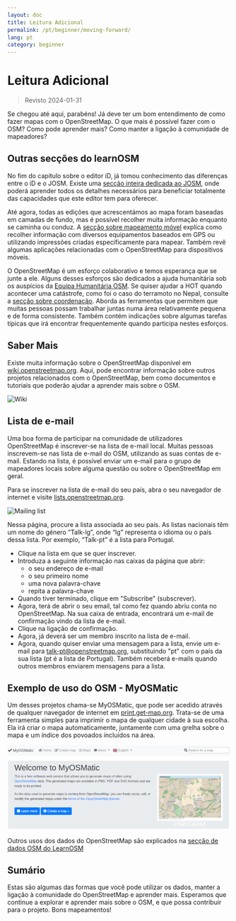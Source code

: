 ```yaml
---
layout: doc
title: Leitura Adicional
permalink: /pt/beginner/moving-forward/
lang: pt
category: beginner
---
```


Leitura Adicional
===============

> Revisto 2024-01-31  

Se chegou até aqui, parabéns! Já deve ter um bom entendimento de como fazer mapas com o OpenStreetMap. O que mais é possível fazer com o OSM? Como pode aprender mais? Como manter a ligação à comunidade de mapeadores?  

Outras secções do learnOSM
---------------------------

No fim do capítulo sobre o editor iD, já tomou conhecimento das diferenças entre o iD e o JOSM. Existe uma [secção inteira dedicada ao JOSM](/pt/josm/), onde poderá aprender todos os detalhes necessários para beneficiar totalmente das capacidades que este editor tem para oferecer.  

Até agora, todas as edições que acrescentámos ao mapa foram baseadas em camadas de fundo, mas é possível recolher muita informação enquanto se caminha ou conduz. A [secção sobre mapeamento móvel](/pt/mobile-mapping/) explica como recolher informação com diversos equipamentos baseados em GPS ou utilizando impressões criadas especificamente para mapear. Também revê algumas aplicações relacionadas com o OpenStreetMap para dispositivos móveis.  

O OpenStreetMap é um esforço colaborativo e temos esperança que se junte a ele. Alguns desses esforços são dedicados a ajuda humanitária sob os auspícios da [Equipa Humanitária OSM](http://hotosm.org). Se quiser ajudar a HOT quando acontecer uma catástrofe, como foi o caso do terramoto no Nepal, consulte a [secção sobre coordenação](/pt/coordination/). Aborda as ferramentas que permitem que muitas pessoas possam trabalhar juntas numa área relativamente pequena e de forma consistente. Também contém indicações sobre algumas tarefas típicas que irá encontrar frequentemente quando participa nestes esforços.  


Saber Mais
----------

Existe muita informação sobre o OpenStreetMap disponível em  [wiki.openstreetmap.org](http://wiki.openstreetmap.org/). Aqui, pode encontrar informação sobre outros projetos relacionados com o OpenStreetMap, bem como documentos e tutoriais que poderão ajudar a aprender mais sobre o OSM.  

![Wiki][]

<!-- also more info on this site once it is prepared -->

Lista de e-mail
------------

Uma boa forma de participar na comunidade de utilizadores OpenStreetMap é inscrever-se na lista de e-mail local. Muitas pessoas inscrevem-se nas lista de e-mail do OSM, utilizando as suas contas de e-mail. Estando na lista, é possível enviar um e-mail para o grupo de mapeadores locais sobre alguma questão ou sobre o OpenStreetMap em geral.  

Para se inscrever na lista de e-mail do seu país, abra o seu navegador de internet e visite [lists.openstreetmap.org](http://lists.openstreetmap.org/).  

![Mailing list][]

Nessa página, procure a lista associada ao seu país. As listas nacionais têm um nome do género “Talk-lg”, onde “lg” representa o idioma ou o país dessa lista. Por exemplo, “Talk-pt” é a lista para Portugal.  

- Clique na lista em que se quer inscrever.  
- Introduza a seguinte informação nas caixas da página que abrir:  
    +  o seu endereço de e-mail  
    +  o seu primeiro nome  
    +  uma nova palavra-chave  
    +  repita a palavra-chave  
- Quando tiver terminado, clique em "Subscribe" (subscrever).
- Agora, terá de abrir o seu email, tal como fez quando abriu conta no OpenStreetMap. Na sua caixa de entrada, encontrará um e-mail de confirmação vindo da lista de e-mail.  
- Clique na ligação de confirmação.  
- Agora, já deverá ser um membro inscrito na lista de e-mail.  
- Agora, quando quiser enviar uma mensagem para a lista, envie um e-mail para [talk-pt@openstreetmap.org](mailto:talk-pt@openstreetmap.org), substituindo "pt" com o país da sua lista (pt é a lista de Portugal). Também receberá e-mails quando outros membros enviarem mensagens para a lista.  


Exemplo de uso do OSM - MyOSMatic
----------

Um desses projetos chama-se MyOSMatic, que pode ser acedido através de qualquer navegador de internet em [print.get-map.org](https://print.get-map.org/). Trata-se de uma ferramenta simples para imprimir o mapa de qualquer cidade à sua escolha. Ela irá criar o mapa automaticamente, juntamente com uma grelha sobre o mapa e um índice dos povoados incluídos na área.

![MyOSMatic][]


Outros usos dos dados do OpenStreetMap são explicados na [secção de dados OSM do LearnOSM](/pt/osm-data/)


Sumário
-------

Estas são algumas das formas que você pode utilizar os dados, manter a ligação à comunidade do OpenStreetMap e aprender mais. Esperamos que continue a explorar e aprender mais sobre o OSM, e que possa contribuir para o projeto. Bons mapeamentos!


[MyOSMatic]: /images/beginner/myosmatic-homepage.png
[Wiki]: /images/beginner/osm-wiki.png
[Mailing list]: /images/beginner/osm-mailing-lists.png